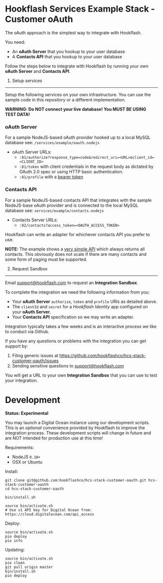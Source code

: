 Hookflash Services Example Stack - Customer oAuth
=================================================

The oAuth approach is the simplest way to integrate with Hookflash.

You need:

  * An **oAuth Server** that you hookup to your user database
  * A **Contacts API** that you hookup to your user database

Follow the steps below to integrate with Hookflash by running your own
**oAuth Server** and **Contacts API**.


1. Setup services
-----------------

Setup the following services on your own infrastructure. You can use the sample code
in this repository or a different implementation.

**WARNING: Do NOT connect your live database! You MUST BE USING TEST DATA!**

### oAuth Server

For a sample NodeJS-based oAuth provider hooked up to a local MySQL
database see: `/services/example/oauth.nodejs`

  * oAuth Server URLs:
    * `:81/authorize?response_type=code&redirect_uri=<URL>&client_id=<CLIENT_ID>`
    * `:81/token` with client credentials in the request body as dictated by OAuth 2.0 spec or using HTTP basic authentication.
    * `:81/profile` with a [bearer token](http://tools.ietf.org/html/rfc6750)

### Contacts API

For a sample NodeJS-based contacts API that integrates with the
sample NodeJS-base oAuth provider and is connected to the
local MySQL database see: `services/example/contacts.nodejs`

  * Contacts Server URLs:
    * `:82/contacts?access_token=<OAUTH_ACCESS_TOKEN>`

Hookflash can write an adapter for whichever contacts API you prefer to use.

**NOTE:** The example shows a
[very simple API](https://github.com/hookflashco/hcs-stack-customer-oauth/blob/268bad163195bd9e1c3f459cf1bc609d1447311e/services/example/contacts.nodejs/server.js#L92-L105)
which always returns all contacts. This obviously does not scale if there are many contacts
and some form of paging must be supported.


2. Request Sandbox
------------------

Email support@hookflash.com to request an **Integration Sandbox**.

To complete the integration we need the following information from you:

  * Your **oAuth Server** `authorize`, `token` and `profile` URIs as detailed above.
  * The `clientId` and `secret` for a *Hookflash Identity* app configured on your **oAuth Server**.
  * Your **Contacts API** specification so we may write an adapter.

Integration typically takes a few weeks and is an interactive process we like to conduct via Github.

If you have any questions or problems with the integration you can get support by:

  1. Filing generic issues at https://github.com/hookflashco/hcs-stack-customer-oauth/issues
  2. Sending sensitive questions to support@hookflash.com

You will get a URL to your own **Integration Sandbox** that you can use to test
your integration.



Development
===========

**Status: Experimental**

You may launch a Digital Ocean instance using our development scripts. This is an
*optional* convenience provided by Hookflash to improve the integration process. These
development scripts will change in future and are NOT intended for production use at this time! 

Requirements:

  * NodeJS `0.10+`
  * OSX or Ubuntu

Install:

    git clone git@github.com:hookflashco/hcs-stack-customer-oauth.git hcs-stack-customer-oauth
    cd hcs-stack-customer-oauth

    bin/install.sh

    source bin/activate.sh
    # Use v1 API key for Digital Ocean from: https://cloud.digitalocean.com/api_access

Deploy:

    source bin/activate.sh
    pio deploy
    pio info

Updating:

    source bin/activate.sh
    pio clean
    git pull origin master
    bin/install.sh
    pio deploy

